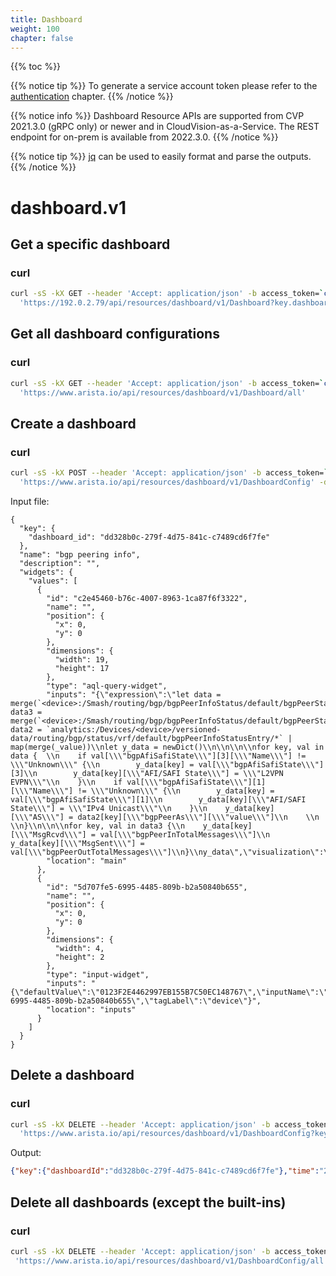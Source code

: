 ```yaml
---
title: Dashboard
weight: 100
chapter: false
---
```


{{% toc %}}

{{% notice tip %}}
To generate a service account token please refer to the [authentication](../../../connecting/_index.md#authentication) chapter.
{{% /notice %}}

{{% notice info %}}
Dashboard Resource APIs are supported from CVP 2021.3.0 (gRPC only) or newer and in CloudVision-as-a-Service.
The REST endpoint for on-prem is available from 2022.3.0.
{{% /notice %}}

{{% notice tip %}}
[jq](https://stedolan.github.io/jq/) can be used to easily format and parse the outputs.
{{% /notice %}}

dashboard.v1
============

## Get a specific dashboard

### curl

```bash
curl -sS -kX GET --header 'Accept: application/json' -b access_token=`cat token.tok` \
  'https://192.0.2.79/api/resources/dashboard/v1/Dashboard?key.dashboardId=125125'
```

## Get all dashboard configurations

### curl

```bash
curl -sS -kX GET --header 'Accept: application/json' -b access_token=`cat token.tok` \
  'https://www.arista.io/api/resources/dashboard/v1/Dashboard/all'
```

## Create a dashboard

### curl

```bash
curl -sS -kX POST --header 'Accept: application/json' -b access_token=`cat token.tok` \
  'https://www.arista.io/api/resources/dashboard/v1/DashboardConfig' -d "`cat bgp-peering.json`"
```

Input file:

```
{
  "key": {
    "dashboard_id": "dd328b0c-279f-4d75-841c-c7489cd6f7fe"
  },
  "name": "bgp peering info",
  "description": "",
  "widgets": {
    "values": [
      {
        "id": "c2e45460-b76c-4007-8963-1ca87f6f3322",
        "name": "",
        "position": {
          "x": 0,
          "y": 0
        },
        "dimensions": {
          "width": 19,
          "height": 17
        },
        "type": "aql-query-widget",
        "inputs": "{\"expression\":\"let data = merge(`<device>:/Smash/routing/bgp/bgpPeerInfoStatus/default/bgpPeerStatusEntry`)\\nlet data3 = merge(`<device>:/Smash/routing/bgp/bgpPeerInfoStatus/default/bgpPeerStatisticsEntry`)\\nlet data2 = `analytics:/Devices/<device>/versioned-data/routing/bgp/status/vrf/default/bgpPeerInfoStatusEntry/*` | map(merge(_value))\\nlet y_data = newDict()\\n\\n\\n\\nfor key, val in data {  \\n    if val[\\\"bgpAfiSafiState\\\"][3][\\\"Name\\\"] != \\\"Unknown\\\" {\\n        y_data[key] = val[\\\"bgpAfiSafiState\\\"][3]\\n        y_data[key][\\\"AFI/SAFI State\\\"] = \\\"L2VPN EVPN\\\"\\n    }\\n    if val[\\\"bgpAfiSafiState\\\"][1][\\\"Name\\\"] != \\\"Unknown\\\" {\\n        y_data[key] = val[\\\"bgpAfiSafiState\\\"][1]\\n        y_data[key][\\\"AFI/SAFI State\\\"] = \\\"IPv4 Unicast\\\"\\n    }\\n    y_data[key][\\\"AS\\\"] = data2[key][\\\"bgpPeerAs\\\"][\\\"value\\\"]\\n    \\n    \\n}\\n\\n\\nfor key, val in data3 {\\n    y_data[key][\\\"MsgRcvd\\\"] = val[\\\"bgpPeerInTotalMessages\\\"]\\n    y_data[key][\\\"MsgSent\\\"] = val[\\\"bgpPeerOutTotalMessages\\\"]\\n}\\ny_data\",\"visualization\":\"table\"}",
        "location": "main"
      },
      {
        "id": "5d707fe5-6995-4485-809b-b2a50840b655",
        "name": "",
        "position": {
          "x": 0,
          "y": 0
        },
        "dimensions": {
          "width": 4,
          "height": 2
        },
        "type": "input-widget",
        "inputs": "{\"defaultValue\":\"0123F2E4462997EB155B7C50EC148767\",\"inputName\":\"device\",\"inputSource\":\"devices\",\"inputWidgetId\":\"5d707fe5-6995-4485-809b-b2a50840b655\",\"tagLabel\":\"device\"}",
        "location": "inputs"
      }
    ]
  }
}
```

## Delete a dashboard

### curl

```bash
curl -sS -kX DELETE --header 'Accept: application/json' -b access_token=`cat token.tok` \
  'https://www.arista.io/api/resources/dashboard/v1/DashboardConfig?key.dashboardId=dd328b0c-279f-4d75-841c-c7489cd6f7fe'
```

Output:

```json
{"key":{"dashboardId":"dd328b0c-279f-4d75-841c-c7489cd6f7fe"},"time":"2022-08-12T19:12:15.855946857Z"}
```

## Delete all dashboards (except the built-ins)

### curl

```bash
curl -sS -kX DELETE --header 'Accept: application/json' -b access_token=`cat token.tok` \
 'https://www.arista.io/api/resources/dashboard/v1/DashboardConfig/all'
```
